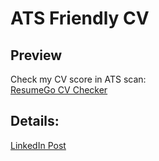 # ATS Friendly CV

## Preview
Check my CV score in ATS scan:  
[ResumeGo CV Checker](https://www.resumego.net/resume-checker/)

## Details:
[LinkedIn Post](https://www.linkedin.com/posts/a-hemeda_%D8%AA%D9%85-%D8%A7%D9%84%D9%88%D8%B5%D9%88%D9%84-%D9%84%D9%80-100-%D9%81%D9%8A-%D9%86%D8%B8%D8%A7%D9%85-%D8%A7%D9%84%D9%80-ats-%D8%A7%D9%84%D8%AD%D9%85%D8%AF%D9%84%D9%84%D9%87-activity-7360356255665680384-hSWk?utm_source=share&utm_medium=member_desktop&rcm=ACoAADUpF90BKX-1HNmiMpAvZTXdhTuO4SUgDUU)


